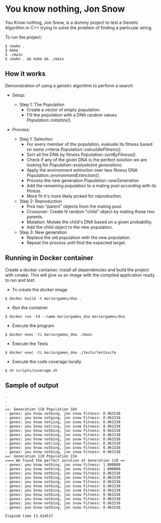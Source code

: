 You know nothing, Jon Snow
==========================

You Know nothing, Jon Snow, is a dummy project to test a Genetic Algorithm in C++ trying to solve the problem of finding a particular string.

To run the project:

```
$ cmake .
$ make
$ ./main
$ cmake . && make && ./main
```

## How it works

Demonstration of using a genetic algorithm to perform a search

- Setup:
    - Step 1: The Population
        - Create a vector of empty population.
        - Fill the population with a DNA random values *Population::initialize()*.

- Process:
    - Step 1: Selection
        - For every member of the population, evaluate its fitness based on some criteria *Population::calculateFitness()*.
        - Sort all the DNA by fitness *Population::sortByFitness()*.
        - Check if any of the given DNA is the perfect solution we are looking for *Population::evaluate(int generation)*.
        - Apply the environment extinction over less fitness DNA *Population::environmentExtinction()*.
        - Process the new generation *Population::newGeneration*.
        - Add the remaining population to a mating pool according with its fitness.
        - More fit it's more likely picked for reproduction.
    - Step 2: Reproduction
        - Pick two "parent" objects from the mating pool.        
        - Crossover: Create N random "child" object by mating these two parents.        
        - Mutation: Mutate the child's DNA based on a given probability.        
        - Add the child object to the new population.
    - Step 3: New generation
        - Replace the old population with the new population.
        - Repeat the process until find the expected target.

## Running in Docker container

Create a docker container, install all dependencies and build the project with cmake.
This will give us an image with the compiled application ready to *run* and *test*.

* To create the docker image
```
$ docker build -t moriorgames/dna .
```

* Run the container
```
$ docker run -td --name moriorgames_dna moriorgames/dna
```

* Execute the program
```
$ docker exec -ti moriorgames_dna ./main
```

* Execute the Tests
```
$ docker exec -ti moriorgames_dna ./tests/testsuite
```

* Execute the code coverage locally
```
$ sh scripts/coverage.sh
```


## Sample of output

```
.
.
.
==: Generation 118 Population 164
- genes: you know notbing, jon snow Fitness: 0.961538
- genes: you know notging, jon snow Fitness: 0.961538
- genes: you know notying, jon snow Fitness: 0.961538
- genes: you know notring, jon snow Fitness: 0.961538
- genes: you know notbing, jon snow Fitness: 0.961538
- genes: you know notbing, jon snow Fitness: 0.961538
- genes: you know notbing, jon snow Fitness: 0.961538
- genes: you know notring, jon snow Fitness: 0.961538
- genes: you know notbing, jon snow Fitness: 0.961538
- genes: you know notbing, jon snow Fitness: 0.961538
==: Generation 119 Population 154
==== We found the perfect solution at Generation 119 ==
- genes: you know nothing, jon snow Fitness: 1.000000
- genes: you know nothing, jon snow Fitness: 1.000000
- genes: you know notbing, jon snow Fitness: 0.961538
- genes: you know notbing, jon snow Fitness: 0.961538
- genes: you know notbing, jon snow Fitness: 0.961538
- genes: you know notbing, jon snow Fitness: 0.961538
- genes: you know notbing, jon snow Fitness: 0.961538
- genes: you know notbing, jon snow Fitness: 0.961538
- genes: you know notbing, jon snow Fitness: 0.961538
- genes: you know notbing, jon snow Fitness: 0.961538
- genes: you know notbing, jon snow Fitness: 0.961538

Elapsed time 13.414517
```
